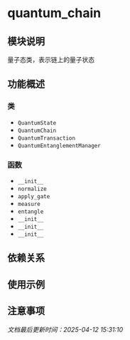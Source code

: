 # quantum_chain

## 模块说明
量子态类，表示链上的量子状态

## 功能概述

### 类

- `QuantumState`
- `QuantumChain`
- `QuantumTransaction`
- `QuantumEntanglementManager`

### 函数

- `__init__`
- `normalize`
- `apply_gate`
- `measure`
- `entangle`
- `__init__`
- `__init__`
- `__init__`

## 依赖关系

## 使用示例

## 注意事项

*文档最后更新时间：2025-04-12 15:31:10*